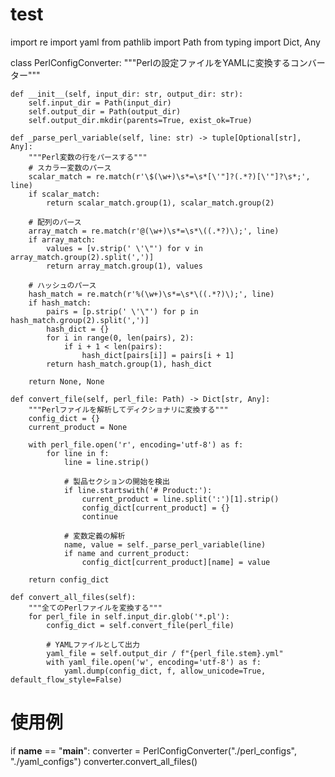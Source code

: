 # test

import re
import yaml
from pathlib import Path
from typing import Dict, Any

class PerlConfigConverter:
    """Perlの設定ファイルをYAMLに変換するコンバーター"""

    def __init__(self, input_dir: str, output_dir: str):
        self.input_dir = Path(input_dir)
        self.output_dir = Path(output_dir)
        self.output_dir.mkdir(parents=True, exist_ok=True)

    def _parse_perl_variable(self, line: str) -> tuple[Optional[str], Any]:
        """Perl変数の行をパースする"""
        # スカラー変数のパース
        scalar_match = re.match(r'\$(\w+)\s*=\s*[\'"]?(.*?)[\'"]?\s*;', line)
        if scalar_match:
            return scalar_match.group(1), scalar_match.group(2)

        # 配列のパース
        array_match = re.match(r'@(\w+)\s*=\s*\((.*?)\);', line)
        if array_match:
            values = [v.strip(' \'\"') for v in array_match.group(2).split(',')]
            return array_match.group(1), values

        # ハッシュのパース
        hash_match = re.match(r'%(\w+)\s*=\s*\((.*?)\);', line)
        if hash_match:
            pairs = [p.strip(' \'\"') for p in hash_match.group(2).split(',')]
            hash_dict = {}
            for i in range(0, len(pairs), 2):
                if i + 1 < len(pairs):
                    hash_dict[pairs[i]] = pairs[i + 1]
            return hash_match.group(1), hash_dict

        return None, None

    def convert_file(self, perl_file: Path) -> Dict[str, Any]:
        """Perlファイルを解析してディクショナリに変換する"""
        config_dict = {}
        current_product = None

        with perl_file.open('r', encoding='utf-8') as f:
            for line in f:
                line = line.strip()
                
                # 製品セクションの開始を検出
                if line.startswith('# Product:'):
                    current_product = line.split(':')[1].strip()
                    config_dict[current_product] = {}
                    continue

                # 変数定義の解析
                name, value = self._parse_perl_variable(line)
                if name and current_product:
                    config_dict[current_product][name] = value

        return config_dict

    def convert_all_files(self):
        """全てのPerlファイルを変換する"""
        for perl_file in self.input_dir.glob('*.pl'):
            config_dict = self.convert_file(perl_file)
            
            # YAMLファイルとして出力
            yaml_file = self.output_dir / f"{perl_file.stem}.yml"
            with yaml_file.open('w', encoding='utf-8') as f:
                yaml.dump(config_dict, f, allow_unicode=True, default_flow_style=False)

# 使用例
if __name__ == "__main__":
    converter = PerlConfigConverter("./perl_configs", "./yaml_configs")
    converter.convert_all_files()
